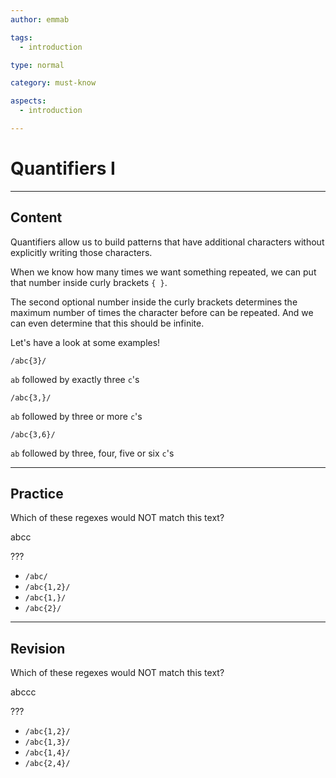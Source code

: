 ```yaml
---
author: emmab

tags:
  - introduction

type: normal

category: must-know

aspects:
  - introduction

---
```


# Quantifiers I

---
## Content

Quantifiers allow us to build patterns that have additional characters without explicitly writing those characters.

When we know how many times we want something repeated, we can put that number inside curly brackets `{ }`. 

The second optional number inside the curly brackets determines the maximum number of times the character before can be repeated. And we can even determine that this should be infinite.

Let's have a look at some examples!

```
/abc{3}/
```
 
`ab` followed by exactly three `c`'s

```
/abc{3,}/
```   
    
`ab` followed by three or more `c`'s

```
/abc{3,6}/
```
    
`ab` followed by three, four, five or six `c`'s

---
## Practice

Which of these regexes would NOT match this text?

abcc

???

* `/abc/`
* `/abc{1,2}/`
* `/abc{1,}/`
* `/abc{2}/`



---
## Revision

Which of these regexes would NOT match this text?

abccc

???

* `/abc{1,2}/`
* `/abc{1,3}/`
* `/abc{1,4}/`
* `/abc{2,4}/`
